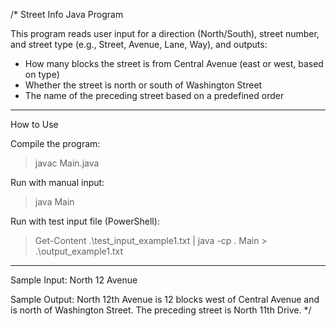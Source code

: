 /*
Street Info Java Program

This program reads user input for a direction (North/South), street number, and street type 
(e.g., Street, Avenue, Lane, Way), and outputs:

- How many blocks the street is from Central Avenue (east or west, based on type)
- Whether the street is north or south of Washington Street
- The name of the preceding street based on a predefined order

---

How to Use

Compile the program:
> javac Main.java

Run with manual input:
> java Main

Run with test input file (PowerShell):
> Get-Content .\test_input_example1.txt | java -cp . Main > .\output_example1.txt

---

Sample Input:
North
12
Avenue

Sample Output:
North 12th Avenue is 12 blocks west of Central Avenue and is north of Washington Street.
The preceding street is North 11th Drive.
*/